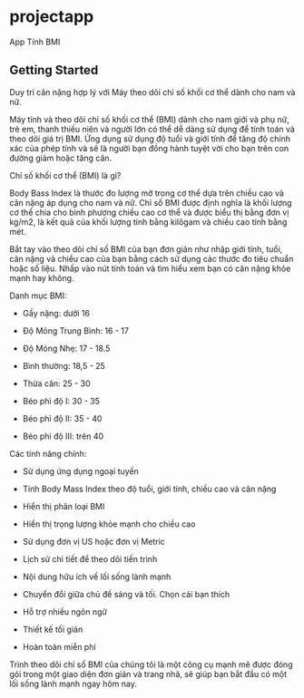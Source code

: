 # projectapp

App Tính BMI

## Getting Started

Duy trì cân nặng hợp lý với Máy theo dõi chỉ số khối cơ thể dành cho nam và nữ.


Máy tính và theo dõi chỉ số khối cơ thể (BMI) dành cho nam giới và phụ nữ, trẻ em, thanh thiếu niên và người lớn có thể dễ dàng sử dụng để tính toán và theo dõi giá trị BMI. Ứng dụng sử dụng độ tuổi và giới tính để tăng độ chính xác của phép tính và sẽ là người bạn đồng hành tuyệt vời cho bạn trên con đường giảm hoặc tăng cân.


Chỉ số khối cơ thể (BMI) là gì?

Body Bass Index là thước đo lượng mỡ trong cơ thể dựa trên chiều cao và cân nặng áp dụng cho nam và nữ. Chỉ số BMI được định nghĩa là khối lượng cơ thể chia cho bình phương chiều cao cơ thể và được biểu thị bằng đơn vị kg/m2, là kết quả của khối lượng tính bằng kilôgam và chiều cao tính bằng mét.


Bắt tay vào theo dõi chỉ số BMI của bạn đơn giản như nhập giới tính, tuổi, cân nặng và chiều cao của bạn bằng cách sử dụng các thước đo tiêu chuẩn hoặc số liệu. Nhấp vào nút tính toán và tìm hiểu xem bạn có cân nặng khỏe mạnh hay không.


Danh mục BMI:

- Gầy nặng: dưới 16

- Độ Mỏng Trung Bình: 16 - 17

- Độ Mỏng Nhẹ: 17 - 18.5

- Bình thường: 18,5 - 25

- Thừa cân: 25 - 30

- Béo phì độ I: 30 - 35

- Béo phì độ II: 35 - 40

- Béo phì độ III: trên 40


Các tính năng chính:

- Sử dụng ứng dụng ngoại tuyến

- Tính Body Mass Index theo độ tuổi, giới tính, chiều cao và cân nặng

- Hiển thị phân loại BMI

- Hiển thị trọng lượng khỏe mạnh cho chiều cao

- Sử dụng đơn vị US hoặc đơn vị Metric

- Lịch sử chi tiết để theo dõi tiến trình

- Nội dung hữu ích về lối sống lành mạnh

- Chuyển đổi giữa chủ đề sáng và tối. Chọn cái bạn thích

- Hỗ trợ nhiều ngôn ngữ

- Thiết kế tối giản

- Hoàn toàn miễn phí


Trình theo dõi chỉ số BMI của chúng tôi là một công cụ mạnh mẽ được đóng gói trong một giao diện đơn giản và trang nhã, sẽ giúp bạn bắt đầu có một lối sống lành mạnh ngay hôm nay.
